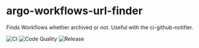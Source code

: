 # argo-workflows-url-finder
Finds Workflows whether archived or not. Useful with the ci-github-notifier.

![CI](https://github.com/sendible-labs/argo-workflows-url-finder/actions/workflows/ci.yaml/badge.svg) ![Code Quality](https://github.com/sendible-labs/argo-workflows-url-finder/actions/workflows/codeql-analysis.yaml/badge.svg) ![Release](https://github.com/sendible-labs/argo-workflows-url-finder/actions/workflows/release.yaml/badge.svg)